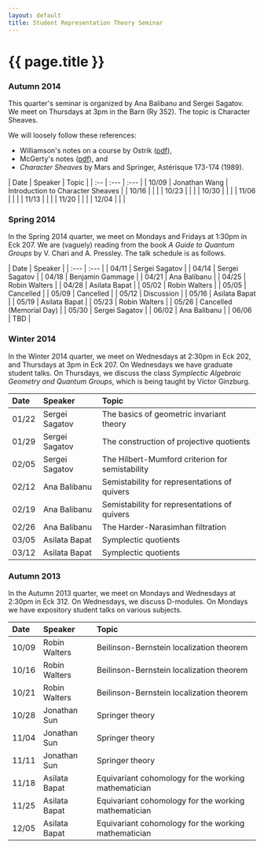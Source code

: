 ```yaml
---
layout: default
title: Student Representation Theory Seminar
---
```


# {{ page.title }}

### Autumn 2014
This quarter's seminar is organized by Ana Balibanu and Sergei Sagatov. We meet on Thursdays at 3pm in the Barn (Ry 352). The topic is Character Sheaves.

We will loosely follow these references:

* Williamson's notes on a course by Ostrik ([pdf](http://people.mpim-bonn.mpg.de/geordie/Ostrik.pdf)),
* McGerty's notes ([pdf](https://documents.epfl.ch/users/j/jt/jtaylor/www/charsheaves/PDF/mcgerty.pdf)), and
* _Character Sheaves_ by Mars and Springer, Astérisque 173-174 (1989).

<div class="classplan">
| Date  | Speaker       | Topic                             |
| :--   | :---          | :---                              |
| 10/09 | Jonathan Wang | Introduction to Character Sheaves |
| 10/16 |               |                                   |
| 10/23 |               |                                   |
| 10/30 |               |                                   |
| 11/06 |               |                                   |
| 11/13 |               |                                   |
| 11/20 |               |                                   |
| 12/04 |               |                                   |

</div>

### Spring 2014
In the Spring 2014 quarter, we meet on Mondays and Fridays at 1:30pm in Eck 207. We are (vaguely) reading from the book _A Guide to Quantum Groups_ by V. Chari and A. Pressley. The talk schedule is as follows.

<div class="classplan">
| Date  | Speaker                  |
| :---  | :---                     |
| 04/11 | Sergei Sagatov           |
| 04/14 | Sergei Sagatov           |
| 04/18 | Benjamin Gammage         |
| 04/21 | Ana Balibanu             |
| 04/25 | Robin Walters            |
| 04/28 | Asilata Bapat            |
| 05/02 | Robin Walters            |
| 05/05 | Cancelled                |
| 05/09 | Cancelled                |
| 05/12 | Discussion               |
| 05/16 | Asilata Bapat            |
| 05/19 | Asilata Bapat            |
| 05/23 | Robin Walters            |
| 05/26 | Cancelled (Memorial Day) |
| 05/30 | Sergei Sagatov           |
| 06/02 | Ana Balibanu             |
| 06/06 | TBD                      |


</div>

### Winter 2014
In the Winter 2014 quarter, we meet on Wednesdays at 2:30pm in Eck 202, and Thursdays at 3pm in Eck 207. On Wednesdays we have graduate student talks. On Thursdays, we discuss the class _Symplectic Algebraic Geometry and Quantum Groups_, which is being taught by Victor Ginzburg.

<div class="classplan">

| Date  | Speaker        | Topic                                           |
| :---- | :--------      | :---                                            |
| 01/22 | Sergei Sagatov | The basics of geometric invariant theory        |
| 01/29 | Sergei Sagatov | The construction of projective quotients        |
| 02/05 | Sergei Sagatov | The Hilbert-Mumford criterion for semistability |
| 02/12 | Ana Balibanu   | Semistability for representations of quivers    |
| 02/19 | Ana Balibanu   | Semistability for representations of quivers    |
| 02/26 | Ana Balibanu   | The Harder-Narasimhan filtration                |
| 03/05 | Asilata Bapat  | Symplectic quotients                            |
| 03/12 | Asilata Bapat  | Symplectic quotients                            |

</div>

### Autumn 2013
In the Autumn 2013 quarter, we meet on Mondays and Wednesdays at 2:30pm in Eck 312. On Wednesdays, we discuss D-modules. On Mondays we have expository student talks on various subjects.

<div class="classplan">

| Date  | Speaker       | Topic                                                |
| :---- | :-------      | :----                                                |
| 10/09 | Robin Walters | Beilinson-Bernstein localization theorem             |
| 10/16 | Robin Walters | Beilinson-Bernstein localization theorem             |
| 10/21 | Robin Walters | Beilinson-Bernstein localization theorem             |
| 10/28 | Jonathan Sun  | Springer theory                                      |
| 11/04 | Jonathan Sun  | Springer theory                                      |
| 11/11 | Jonathan Sun  | Springer theory                                      |
| 11/18 | Asilata Bapat | Equivariant cohomology for the working mathematician |
| 11/25 | Asilata Bapat | Equivariant cohomology for the working mathematician |
| 12/05 | Asilata Bapat | Equivariant cohomology for the working mathematician |

</div>
